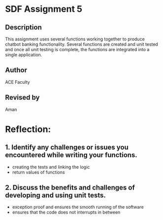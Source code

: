# SDF Assignment 5

## Description
This assignment uses several functions working together to produce chatbot banking functionality.  Several functions 
are created and unit tested and once all unit testing is 
complete, the functions are integrated into a single application.

## Author
ACE Faculty

## Revised by
Aman

# Reflection:
## 1. Identify any challenges or issues you encountered while writing your functions.
- creating the tests and linking the logic 
- return values of functions 
## 2. Discuss the benefits and challenges of developing and using unit tests.
- exception proof and ensures the smooth running of the software 
- ensures that the code does not interrupts in between 
